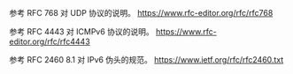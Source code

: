 参考 RFC 768 对 UDP 协议的说明。
https://www.rfc-editor.org/rfc/rfc768

参考 RFC 4443 对 ICMPv6 协议的说明。
https://www.rfc-editor.org/rfc/rfc4443

参考 RFC 2460 8.1 对 IPv6 伪头的规范。
https://www.ietf.org/rfc/rfc2460.txt 